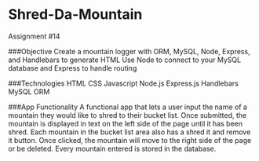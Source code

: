 # Shred-Da-Mountain
Assignment #14

###Objective
Create a mountain logger with ORM, MySQL, Node, Express, and Handlebars to generate HTML
Use Node to connect to your MySQL database and Express to handle routing

###Technologies
HTML
CSS
Javascript
Node.js
Express.js
Handlebars
MySQL
ORM

###App Functionality
A functional app that lets a user input the name of a mountain they would like to shred to their bucket list.
Once submitted, the mountain is displayed in text on the left side of the page until it has been shred.
Each mountain in the bucket list area also has a shred it and remove it button. Once clicked, the mountain will move to the right side of the page or be deleted. Every mountain entered is stored in the database.
